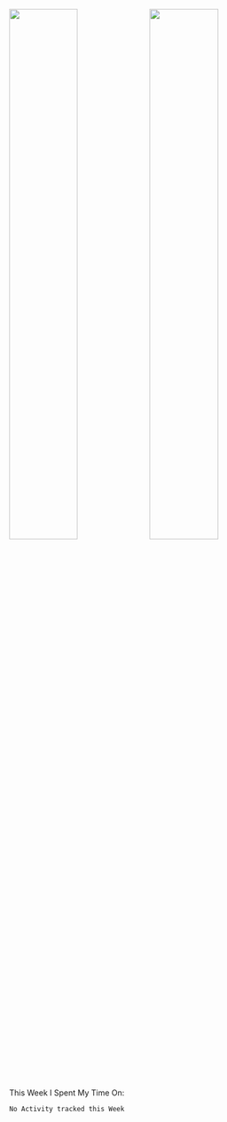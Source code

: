 
<p dir="auto">
  <img height: "80px" src="https://github-readme-streak-stats.herokuapp.com?user=awctw&theme=tokyonight&hide_border=true&date_format=M%20j%5B%2C%20Y%5D)" style="max-width: 100%;width: 49.5%;"/>
  <img height: "80px" src="https://media4.giphy.com/media/LMcB8XospGZO8UQq87/giphy.gif?cid=790b7611e4b3dd4e9f7d478e006635e3dec2bb84323f1427&amp;rid=giphy.gif&amp;ct=g" style="max-width: 100%; width: 49.5%;" />
</p>


<p> This Week I Spent My Time On: </p>

<!--START_SECTION:waka-->
```text
No Activity tracked this Week
```
<!--END_SECTION:waka-->


<!--
**awctw/awctw** is a ✨ _special_ ✨ repository because its `README.md` (this file) appears on your GitHub profile.

Here are some ideas to get you started:

- 🔭 I’m currently working on ...
- 🌱 I’m currently learning ...
- 👯 I’m looking to collaborate on ...
- 🤔 I’m looking for help with ...
- 💬 Ask me about ...
- 📫 How to reach me: ...
- 😄 Pronouns: ...
- ⚡ Fun fact: ...
-->
